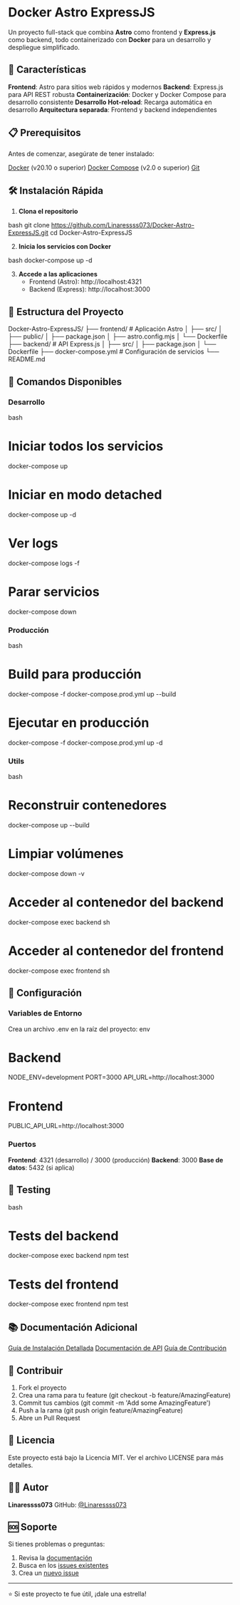 # Docker Astro ExpressJS

Un proyecto full-stack que combina **Astro** como frontend y **Express.js** como backend, todo containerizado con **Docker** para un desarrollo y despliegue simplificado.

## 🚀 Características

**Frontend**: Astro para sitios web rápidos y modernos
**Backend**: Express.js para API REST robusta
**Containerización**: Docker y Docker Compose para desarrollo consistente
**Desarrollo Hot-reload**: Recarga automática en desarrollo
**Arquitectura separada**: Frontend y backend independientes

## 📋 Prerequisitos

Antes de comenzar, asegúrate de tener instalado:

[Docker](https://www.docker.com/get-started) (v20.10 o superior)
[Docker Compose](https://docs.docker.com/compose/install/) (v2.0 o superior)
[Git](https://git-scm.com/)

## 🛠️ Instalación Rápida

1. **Clona el repositorio**
  
bash
   git clone https://github.com/Linaressss073/Docker-Astro-ExpressJS.git
   cd Docker-Astro-ExpressJS
  

2. **Inicia los servicios con Docker**
  
bash
   docker-compose up -d
  

3. **Accede a las aplicaciones**
   - Frontend (Astro): http://localhost:4321
   - Backend (Express): http://localhost:3000

## 📁 Estructura del Proyecto
Docker-Astro-ExpressJS/
├── frontend/              # Aplicación Astro
│   ├── src/
│   ├── public/
│   ├── package.json
│   ├── astro.config.mjs
│   └── Dockerfile
├── backend/               # API Express.js
│   ├── src/
│   ├── package.json
│   └── Dockerfile
├── docker-compose.yml     # Configuración de servicios
└── README.md

## 🚦 Comandos Disponibles

### Desarrollo
bash
# Iniciar todos los servicios
docker-compose up

# Iniciar en modo detached
docker-compose up -d

# Ver logs
docker-compose logs -f

# Parar servicios
docker-compose down

### Producción
bash
# Build para producción
docker-compose -f docker-compose.prod.yml up --build

# Ejecutar en producción
docker-compose -f docker-compose.prod.yml up -d

### Utils
bash
# Reconstruir contenedores
docker-compose up --build

# Limpiar volúmenes
docker-compose down -v

# Acceder al contenedor del backend
docker-compose exec backend sh

# Acceder al contenedor del frontend
docker-compose exec frontend sh

## 🔧 Configuración

### Variables de Entorno

Crea un archivo .env en la raíz del proyecto:
env
# Backend
NODE_ENV=development
PORT=3000
API_URL=http://localhost:3000

# Frontend
PUBLIC_API_URL=http://localhost:3000

### Puertos

**Frontend**: 4321 (desarrollo) / 3000 (producción)
**Backend**: 3000
**Base de datos**: 5432 (si aplica)

## 🧪 Testing
bash
# Tests del backend
docker-compose exec backend npm test

# Tests del frontend
docker-compose exec frontend npm test

## 📚 Documentación Adicional

[Guía de Instalación Detallada](./docs/INSTALLATION.md)
[Documentación de API](./docs/API.md)
[Guía de Contribución](./CONTRIBUTING.md)

## 🤝 Contribuir

1. Fork el proyecto
2. Crea una rama para tu feature (git checkout -b feature/AmazingFeature)
3. Commit tus cambios (git commit -m 'Add some AmazingFeature')
4. Push a la rama (git push origin feature/AmazingFeature)
5. Abre un Pull Request

## 📝 Licencia

Este proyecto está bajo la Licencia MIT. Ver el archivo LICENSE para más detalles.

## 👨‍💻 Autor

**Linaressss073**
GitHub: [@Linaressss073](https://github.com/Linaressss073)

## 🆘 Soporte

Si tienes problemas o preguntas:

1. Revisa la [documentación](./docs/)
2. Busca en los [issues existentes](https://github.com/Linaressss073/Docker-Astro-ExpressJS/issues)
3. Crea un [nuevo issue](https://github.com/Linaressss073/Docker-Astro-ExpressJS/issues/new)

---

⭐ Si este proyecto te fue útil, ¡dale una estrella!
